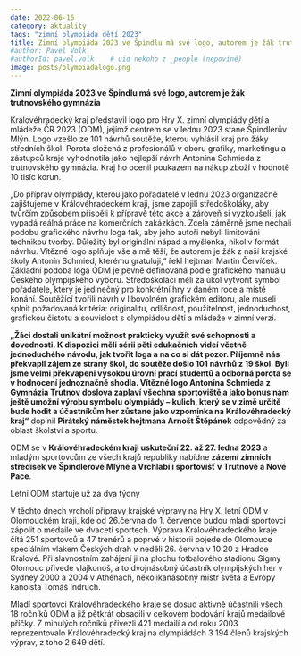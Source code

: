 ```yaml
---
date: 2022-06-16
category: aktuality
tags: "zimní olympiáda dětí 2023"
title: Zimní olympiáda 2023 ve Špindlu má své logo, autorem je žák trutnovského gymnázia
#author: Pavel Volk
#authorId: pavel.volk    # uid nekoho z _people (nepoviné)
image: posts/olympiadalogo.png
---
```

**Zimní olympiáda 2023 ve Špindlu má své logo, autorem je žák trutnovského gymnázia**

Královéhradecký kraj představil logo pro Hry X. zimní olympiády dětí a mládeže ČR 2023 (ODM), jejímž centrem se v lednu 2023 stane Špindlerův Mlýn. Logo vzešlo ze 101 návrhů soutěže, kterou vyhlásil kraj pro žáky středních škol. Porota složená z profesionálů v oboru grafiky, marketingu a zástupců kraje vyhodnotila jako nejlepší návrh Antonína Schmieda z trutnovského gymnázia. Kraj ho ocenil poukazem na nákup zboží v hodnotě 10 tisíc korun.

„Do příprav olympiády, kterou jako pořadatelé v lednu 2023 organizačně zajišťujeme v Královéhradeckém kraji, jsme zapojili středoškoláky, aby tvůrčím způsobem přispěli k přípravě této akce a zároveň si vyzkoušeli, jak vypadá reálná práce na komerčních zakázkách. Zcela záměrně jsme nechali podobu grafického návrhu loga tak, aby jeho autoři nebyli limitováni technikou tvorby. Důležitý byl originální nápad a myšlenka, nikoliv formát návrhu. Vítězné logo splňuje vše a mě těší, že autorem je žák z naší krajské školy Antonín Schmied, kterému gratuluji,“ řekl hejtman Martin Červíček.
Základní podoba loga ODM je pevně definovaná podle grafického manuálu Českého olympijského výboru. Středoškoláci měli za úkol vytvořit symbol pořadatele, který je jedinečný pro konkrétní hry v daném roce a místě konání. Soutěžící tvořili návrh v libovolném grafickém editoru, ale museli splnit požadovaná kritéria: originalitu, odlišnost, použitelnost, jednoduchost, grafickou čistotu a souvislost s olympiádou dětí a mládeže v zimní verzi.

**„Žáci dostali unikátní možnost prakticky využít své schopnosti a dovednosti. K dispozici měli sérii pěti edukačních videí včetně jednoduchého návodu, jak tvořit loga a na co si dát pozor. Příjemně nás překvapil zájem ze strany škol, do soutěže došlo 101 návrhů z 19 škol. Byli jsme velmi překvapeni vysokou úrovní prací studentů a odborná porota se v hodnocení jednoznačně shodla. Vítězné logo Antonína Schmieda z Gymnázia Trutnov doslova zaplaví všechna sportoviště a jako bonus nám ještě umožní výrobu symbolu olympiády – kulich, který se v zimě určitě bude hodit a účastníkům her zůstane jako vzpomínka na Královéhradecký kraj“** doplnil **Pirátský náměstek hejtmana Arnošt Štěpánek** odpovědný za oblast školství a sportu.

ODM se v **Královéhradeckém kraji uskuteční 22. až 27. ledna 2023** a mladým sportovcům ze všech krajů republiky nabídne **zázemí zimních středisek ve Špindlerově Mlýně a Vrchlabí i sportovišť v Trutnově a Nové Pace**.

Letní ODM startuje už za dva týdny

V těchto dnech vrcholí přípravy krajské výpravy na Hry X. letní ODM v Olomouckém kraji, kde od 26.června do 1. července budou mladí sportovci zápolit o medaile ve dvaceti sportech. Výprava Královéhradeckého kraje čítá 251 sportovců a 47 trenérů a poprvé v historii pojede do Olomouce speciálním vlakem Českých drah v neděli 26. června v 10:20 z Hradce Králové. Při slavnostním zahájení ji na plochu fotbalového stadionu Sigmy Olomouc přivede vlajkonoš, a to dvojnásobný účastník olympijských her v Sydney 2000 a 2004 v Athénách, několikanásobný mistr světa a Evropy kanoista Tomáš Indruch.

Mladí sportovci Královéhradeckého kraje se dosud aktivně účastnili všech 18 ročníků ODM a již pětkrát obsadili v celkovém bodování krajů medailové příčky. Z minulých ročníků přivezli 421 medailí a od roku 2003 reprezentovalo Královéhradecký kraj na olympiádách 3 194 členů krajských výprav, z toho 2 649 dětí.





